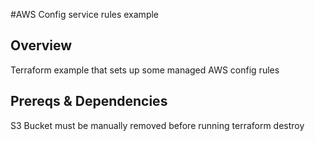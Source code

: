 #AWS Config service rules example

## Overview

Terraform example that sets up some managed AWS config rules

## Prereqs & Dependencies

S3 Bucket must be manually removed before running terraform destroy
